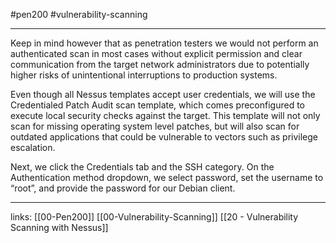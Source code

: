 #pen200 #vulnerability-scanning 

---

Keep in mind however that as penetration testers we would not perform an authenticated scan in most cases without explicit permission and clear communication from the target network administrators due to potentially higher risks of unintentional interruptions to production systems.

Even though all Nessus templates accept user credentials, we will use the Credentialed Patch
Audit scan template, which comes preconfigured to execute local security checks against the
target. This template will not only scan for missing operating system level patches, but will also
scan for outdated applications that could be vulnerable to vectors such as privilege escalation.

Next, we click the Credentials tab and the SSH category. On the Authentication method dropdown, we select password, set the username to “root”, and provide the password for our Debian client.











---
links:
[[00-Pen200]]
[[00-Vulnerability-Scanning]]
[[20 - Vulnerability Scanning with Nessus]]
